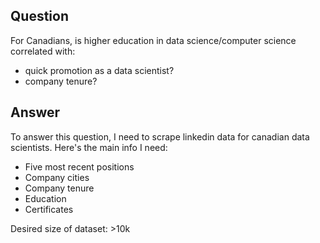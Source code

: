 ## Question
For Canadians, is higher education in data science/computer science correlated with: 
- quick promotion as a data scientist?
- company tenure?

## Answer 
To answer this question, I need to scrape linkedin data for canadian data scientists. Here's the main info I need:
- Five most recent positions
- Company cities
- Company tenure
- Education
- Certificates

Desired size of dataset: >10k